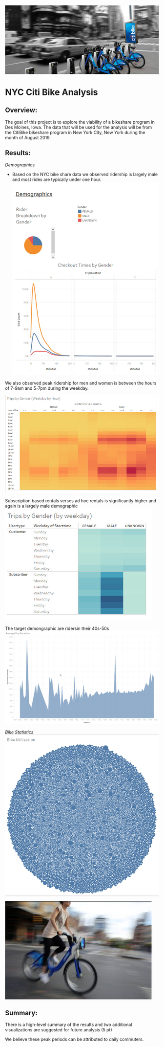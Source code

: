 ![](https://github.com/NAppazeller/bikesharing/blob/main/CitiBike%20Image.jpg)
# NYC Citi Bike Analysis

## Overview:

The goal of this project is to explore the viability of a bikeshare program in Des Moines, Iowa. The data that will be used for the analysis will be from the CitiBike bikeshare program in New York City, New York during the month of August 2019.

## Results:

*Demographics*

* Based on the NYC bike share data we observed ridership is largely male and most rides are typically under one hour.
![](https://github.com/NAppazeller/bikesharing/blob/main/Demo_Gender.jpg)

We also observed peak ridership for men and women is between the hours of 7-9am and 5-7pm during the weekday. 

![](https://github.com/NAppazeller/bikesharing/blob/main/Demo_Gender2.jpg)

Subscription based rentals verses ad hoc rentals is significantly higher and again is a largely male demographic
![](https://github.com/NAppazeller/bikesharing/blob/main/Demo_Gender3.jpg)

The target demongraphic are ridersin their 40s-50s
![](https://github.com/NAppazeller/bikesharing/blob/main/Demo_Age.jpg)

*Bike Statistics*
![](https://github.com/NAppazeller/bikesharing/blob/main/BikeStats.jpg)


![](https://github.com/NAppazeller/bikesharing/blob/main/CitiBike%20Image2.jpg)
## Summary:

There is a high-level summary of the results and two additional visualizations are suggested for future analysis (5 pt)

We believe these peak periods can be attributed to daily commuters.
